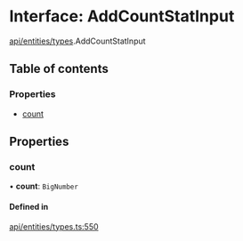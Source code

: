 # Interface: AddCountStatInput

[api/entities/types](../wiki/api.entities.types).AddCountStatInput

## Table of contents

### Properties

- [count](../wiki/api.entities.types.AddCountStatInput#count)

## Properties

### count

• **count**: `BigNumber`

#### Defined in

[api/entities/types.ts:550](https://github.com/PolymeshAssociation/polymesh-sdk/blob/88db4a91/src/api/entities/types.ts#L550)
